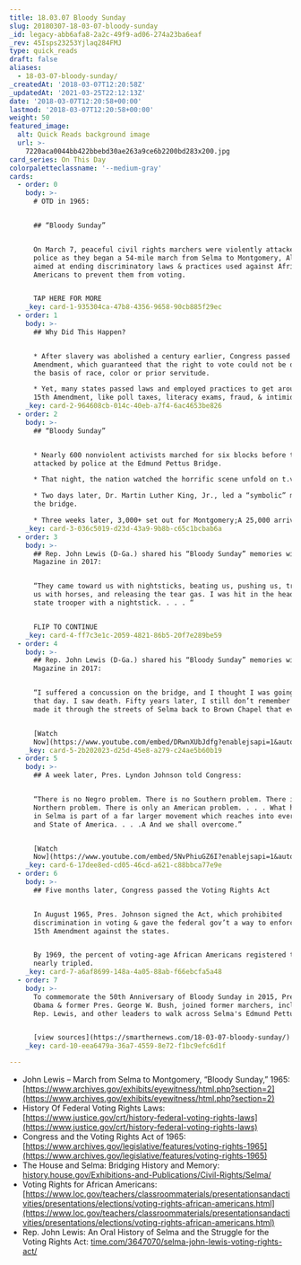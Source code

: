 ```yaml
---
title: 18.03.07 Bloody Sunday
slug: 20180307-18-03-07-bloody-sunday
_id: legacy-abb6afa8-2a2c-49f9-ad06-274a23ba6eaf
_rev: 45Isps23253Yjlaq284FMJ
type: quick_reads
draft: false
aliases:
  - 18-03-07-bloody-sunday/
_createdAt: '2018-03-07T12:20:58Z'
_updatedAt: '2021-03-25T22:12:13Z'
date: '2018-03-07T12:20:58+00:00'
lastmod: '2018-03-07T12:20:58+00:00'
weight: 50
featured_image:
  alt: Quick Reads background image
  url: >-
    7220aca0044bb422bbebd30ae263a9ce6b2200bd283x200.jpg
card_series: On This Day
colorpaletteclassname: '--medium-gray'
cards:
  - order: 0
    body: >-
      # OTD in 1965:


      ## “Bloody Sunday”


      On March 7, peaceful civil rights marchers were violently attacked by
      police as they began a 54-mile march from Selma to Montgomery, Alabama
      aimed at ending discriminatory laws & practices used against African
      Americans to prevent them from voting.


      TAP HERE FOR MORE
    _key: card-1-935304ca-47b8-4356-9658-90cb885f29ec
  - order: 1
    body: >-
      ## Why Did This Happen?


      * After slavery was abolished a century earlier, Congress passed the 15th
      Amendment, which guaranteed that the right to vote could not be denied on
      the basis of race, color or prior servitude.

      * Yet, many states passed laws and employed practices to get around the
      15th Amendment, like poll taxes, literacy exams, fraud, & intimidation.
    _key: card-2-964608cb-014c-40eb-a7f4-6ac4653be826
  - order: 2
    body: >-
      ## “Bloody Sunday”


      * Nearly 600 nonviolent activists marched for six blocks before they were
      attacked by police at the Edmund Pettus Bridge.

      * That night, the nation watched the horrific scene unfold on t.v.

      * Two days later, Dr. Martin Luther King, Jr., led a “symbolic” march to
      the bridge.

      * Three weeks later, 3,000+ set out for Montgomery;A 25,000 arrived.
    _key: card-3-036c5019-d23d-43a9-9b8b-c65c1bcbab6a
  - order: 3
    body: >-
      ## Rep. John Lewis (D-Ga.) shared his “Bloody Sunday” memories with TIME
      Magazine in 2017:


      “They came toward us with nightsticks, beating us, pushing us, trampling
      us with horses, and releasing the tear gas. I was hit in the head by a
      state trooper with a nightstick. . . . “


      FLIP TO CONTINUE
    _key: card-4-ff7c3e1c-2059-4821-86b5-20f7e289be59
  - order: 4
    body: >-
      ## Rep. John Lewis (D-Ga.) shared his “Bloody Sunday” memories with TIME
      Magazine in 2017:


      “I suffered a concussion on the bridge, and I thought I was going to die
      that day. I saw death. Fifty years later, I still don’t remember how I
      made it through the streets of Selma back to Brown Chapel that evening.”


      [Watch
      Now](https://www.youtube.com/embed/DRwnXUbJdfg?enablejsapi=1&autoplay=1&rel=0)
    _key: card-5-2b202023-d25d-45e8-a279-c24ae5b60b19
  - order: 5
    body: >-
      ## A week later, Pres. Lyndon Johnson told Congress:


      “There is no Negro problem. There is no Southern problem. There is no
      Northern problem. There is only an American problem. . . . What happened
      in Selma is part of a far larger movement which reaches into every section
      and State of America. . . .A And we shall overcome.”


      [Watch
      Now](https://www.youtube.com/embed/5NvPhiuGZ6I?enablejsapi=1&autoplay=1&rel=0)
    _key: card-6-17dee8ed-cd05-46cd-a621-c88bbca77e9e
  - order: 6
    body: >-
      ## Five months later, Congress passed the Voting Rights Act


      In August 1965, Pres. Johnson signed the Act, which prohibited
      discrimination in voting & gave the federal gov’t a way to enforce the
      15th Amendment against the states.


      By 1969, the percent of voting-age African Americans registered to vote
      nearly tripled.
    _key: card-7-a6af8699-148a-4a05-88ab-f66ebcfa5a48
  - order: 7
    body: >-
      To commemorate the 50th Anniversary of Bloody Sunday in 2015, Pres. Barack
      Obama & former Pres. George W. Bush, joined former marchers, including
      Rep. Lewis, and other leaders to walk across Selma's Edmund Pettus Bridge.


      [view sources](https://smarthernews.com/18-03-07-bloody-sunday/)
    _key: card-10-eea6479a-36a7-4559-8e72-f1bc9efc6d1f

---
```

* John Lewis – March from Selma to Montgomery, “Bloody Sunday,” 1965: [https://www.archives.gov/exhibits/eyewitness/html.php?section=2](https://www.archives.gov/exhibits/eyewitness/html.php?section=2)
* History Of Federal Voting Rights Laws: [https://www.justice.gov/crt/history-federal-voting-rights-laws](https://www.justice.gov/crt/history-federal-voting-rights-laws)
* Congress and the Voting Rights Act of 1965: [https://www.archives.gov/legislative/features/voting-rights-1965](https://www.archives.gov/legislative/features/voting-rights-1965)
* The House and Selma: Bridging History and Memory: [history.house.gov/Exhibitions-and-Publications/Civil-Rights/Selma/](http://history.house.gov/Exhibitions-and-Publications/Civil-Rights/Selma/)
* Voting Rights for African Americans: [https://www.loc.gov/teachers/classroommaterials/presentationsandactivities/presentations/elections/voting-rights-african-americans.html](https://www.loc.gov/teachers/classroommaterials/presentationsandactivities/presentations/elections/voting-rights-african-americans.html)
* Rep. John Lewis: An Oral History of Selma and the Struggle for the Voting Rights Act: [time.com/3647070/selma-john-lewis-voting-rights-act/](http://time.com/3647070/selma-john-lewis-voting-rights-act/)